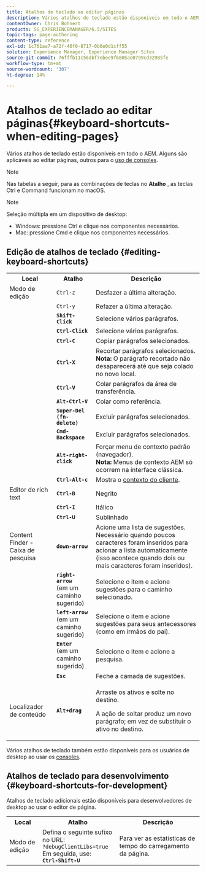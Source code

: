 ```yaml
---
title: Atalhos de teclado ao editar páginas
description: Vários atalhos de teclado estão disponíveis em todo o AEM. Alguns são aplicáveis ao editar páginas, outros para o uso de consoles.
contentOwner: Chris Bohnert
products: SG_EXPERIENCEMANAGER/6.5/SITES
topic-tags: page-authoring
content-type: reference
exl-id: 1c761aa7-a72f-46f0-8717-0b6e0d1cff55
solution: Experience Manager, Experience Manager Sites
source-git-commit: 76fffb11c56dbf7ebee9f6805ae0799cd32985fe
workflow-type: tm+mt
source-wordcount: '307'
ht-degree: 14%

---
```


# Atalhos de teclado ao editar páginas{#keyboard-shortcuts-when-editing-pages}

Vários atalhos de teclado estão disponíveis em todo o AEM. Alguns são aplicáveis ao editar páginas, outros para o [uso de consoles](/help/sites-classic-ui-authoring/author-env-keyboard-shortcuts.md).

>[!NOTE]
>
>Nas tabelas a seguir, para as combinações de teclas no **Atalho** , as teclas Ctrl e Command funcionam no macOS.

>[!NOTE]
>
>Seleção múltipla em um dispositivo de desktop:
>
>* Windows: pressione Ctrl e clique nos componentes necessários.
>* Mac: pressione Cmd e clique nos componentes necessários.
>

## Edição de atalhos de teclado {#editing-keyboard-shortcuts}

<table>
 <tbody>
  <tr>
   <th>Local</th>
   <th>Atalho</th>
   <th>Descrição</th>
  </tr>
  <tr>
   <td>Modo de edição</td>
   <td><code>Ctrl-z</code></td>
   <td>Desfazer a última alteração.</td>
  </tr>
  <tr>
   <td> </td>
   <td><code>Ctrl-y</code></td>
   <td>Refazer a última alteração.</td>
  </tr>
  <tr>
   <td> </td>
   <td><strong><code>Shift-Click</code></strong></td>
   <td>Selecione vários parágrafos.</td>
  </tr>
  <tr>
   <td> </td>
   <td><strong><code>Ctrl-Click</code></strong></td>
   <td>Selecione vários parágrafos.</td>
  </tr>
  <tr>
   <td> </td>
   <td><strong><code>Ctrl-C</code></strong></td>
   <td>Copiar parágrafos selecionados.</td>
  </tr>
  <tr>
   <td> </td>
   <td><strong><code>Ctrl-X</code></strong></td>
   <td>Recortar parágrafos selecionados.<strong><br /> Nota:</strong> O parágrafo recortado não desaparecerá até que seja colado no novo local.</td>
  </tr>
  <tr>
   <td> </td>
   <td><strong><code>Ctrl-V</code></strong></td>
   <td>Colar parágrafos da área de transferência.</td>
  </tr>
  <tr>
   <td> </td>
   <td><strong><code>Alt-Ctrl-V</code></strong></td>
   <td>Colar como referência.</td>
  </tr>
  <tr>
   <td> </td>
   <td><strong><code>Super-Del (fn-delete)</code></strong></td>
   <td>Excluir parágrafos selecionados.</td>
  </tr>
  <tr>
   <td> </td>
   <td><strong><code>Cmd-Backspace</code></strong></td>
   <td>Excluir parágrafos selecionados.</td>
  </tr>
  <tr>
   <td> </td>
   <td><strong><code>Alt-right-click</code></strong></td>
   <td>Forçar menu de contexto padrão (navegador).<br /> <strong>Nota:</strong> Menus de contexto AEM só ocorrem na interface clássica.</td>
  </tr>
  <tr>
   <td> </td>
   <td><strong><code>Ctrl-Alt-c</code></strong></td>
   <td>Mostra o <a href="/help/sites-administering/client-context.md">contexto do cliente</a>.</td>
  </tr>
  <tr>
   <td>Editor de rich text<br /> </td>
   <td><strong><code>Ctrl-B</code></strong><br /> </td>
   <td>Negrito</td>
  </tr>
  <tr>
   <td> </td>
   <td><strong><code>Ctrl-I</code></strong><br /> </td>
   <td>Itálico<br /> </td>
  </tr>
  <tr>
   <td> </td>
   <td><strong><code>Ctrl-U</code></strong><br /> </td>
   <td>Sublinhado</td>
  </tr>
  <tr>
   <td>Content Finder - Caixa de pesquisa</td>
   <td><strong><code>down-arrow</code></strong></td>
   <td>Acione uma lista de sugestões. Necessário quando poucos caracteres foram inseridos para acionar a lista automaticamente (isso acontece quando dois ou mais caracteres foram inseridos).</td>
  </tr>
  <tr>
   <td> </td>
   <td><strong><code>right-arrow</code></strong><br /> (em um caminho sugerido)</td>
   <td>Selecione o item e acione sugestões para o caminho selecionado.</td>
  </tr>
  <tr>
   <td> </td>
   <td><strong><code>left-arrow</code></strong><br /> (em um caminho sugerido)</td>
   <td>Selecione o item e acione sugestões para seus antecessores (como em irmãos do pai).</td>
  </tr>
  <tr>
   <td> </td>
   <td><strong><code>Enter</code></strong><br /> (em um caminho sugerido)</td>
   <td>Selecione o item e acione a pesquisa.</td>
  </tr>
  <tr>
   <td> </td>
   <td><strong><code>Esc</code></strong></td>
   <td>Feche a camada de sugestões.</td>
  </tr>
  <tr>
   <td>Localizador de conteúdo<br /> </td>
   <td><strong><code>Alt+drag</code></strong></td>
   <td><p>Arraste os ativos e solte no destino.</p> <p>A ação de soltar produz um novo parágrafo; em vez de substituir o ativo no destino.</p> </td>
  </tr>
 </tbody>
</table>

Vários atalhos de teclado também estão disponíveis para os usuários de desktop ao usar os [consoles](/help/sites-classic-ui-authoring/author-env-keyboard-shortcuts.md).

## Atalhos de teclado para desenvolvimento {#keyboard-shortcuts-for-development}

Atalhos de teclado adicionais estão disponíveis para desenvolvedores de desktop ao usar o editor de página.

<table>
 <tbody>
  <tr>
   <th>Local</th>
   <th>Atalho</th>
   <th>Descrição</th>
  </tr>
  <tr>
   <td>Modo de edição</td>
   <td>Defina o seguinte sufixo no URL:<br /> <code>?debugClientLibs=true</code><br /> Em seguida, use:<br /> <strong><code>Ctrl-Shift-U</code></strong></td>
   <td>Para ver as estatísticas de tempo do carregamento da página.</td>
  </tr>
 </tbody>
</table>
